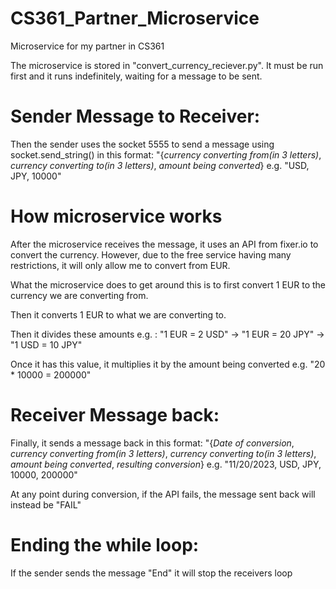 # CS361_Partner_Microservice
Microservice for my partner in CS361

The microservice is stored in "convert_currency_reciever.py". It must be run first and it runs indefinitely, waiting for a message to be sent. 

# Sender Message to Receiver:
Then the sender uses the socket 5555 to send a message using socket.send_string() in this format: "{*currency converting from(in 3 letters)*, *currency converting to(in 3 letters)*, *amount being converted*}
e.g. "USD, JPY, 10000"

# How microservice works
After the microservice receives the message, it uses an API from fixer.io to convert the currency. However, due to the free service having many restrictions, it will only allow me to convert from EUR.

What the microservice does to get around this is to first convert 1 EUR to the currency we are converting from.

Then it converts 1 EUR to what we are converting to.

Then it divides these amounts e.g. : "1 EUR = 2 USD" -> "1 EUR = 20 JPY" -> "1 USD = 10 JPY"

Once it has this value, it multiplies it by the amount being converted e.g. "20 * 10000 = 200000"

# Receiver Message back:
Finally, it sends a message back in this format: "{*Date of conversion*, *currency converting from(in 3 letters)*, *currency converting to(in 3 letters)*,  *amount being converted*, *resulting conversion*}
e.g. "11/20/2023, USD, JPY, 10000, 200000"

At any point during conversion, if the API fails, the message sent back will instead be "FAIL"

# Ending the while loop:
If the sender sends the message "End" it will stop the receivers loop
